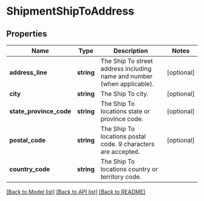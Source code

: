 # ShipmentShipToAddress

## Properties
Name | Type | Description | Notes
------------ | ------------- | ------------- | -------------
**address_line** | **string** | The Ship To street address including name and number (when applicable). | [optional] 
**city** | **string** | The Ship To city. | [optional] 
**state_province_code** | **string** | The Ship To locations state or province code. | [optional] 
**postal_code** | **string** | The Ship To locations postal code. 9 characters are accepted. | [optional] 
**country_code** | **string** | The Ship To locations country or territory code. | 

[[Back to Model list]](../../README.md#documentation-for-models) [[Back to API list]](../../README.md#documentation-for-api-endpoints) [[Back to README]](../../README.md)

